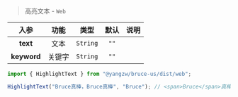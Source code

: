 > 高亮文本 - `Web`

入参|功能|类型|默认|说明
:-:|:-:|:-:|:-:|-
**text**|文本|`String`|`""`
**keyword**|关键字|`String`|`""`

```js
import { HighlightText } from "@yangzw/bruce-us/dist/web";

HighlightText("Bruce真棒，Bruce真棒", "Bruce"); // <span>Bruce</span>真棒，<span>Bruce</span>真棒
```